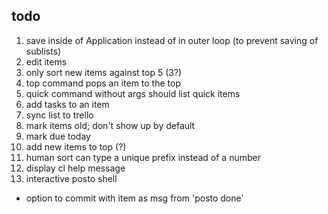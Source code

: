 todo
----

1. save inside of Application instead of in outer loop (to prevent saving of sublists)
2. edit items
3. only sort new items against top 5 (3?)
4. top command pops an item to the top
5. quick command without args should list quick items
6. add tasks to an item
7. sync list to trello
8. mark items old; don't show up by default
9. mark due today
10. add new items to top (?)
11. human sort can type a unique prefix instead of a number
12. display cl help message
13. interactive posto shell
* option to commit with item as msg from 'posto done'
